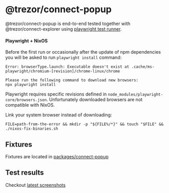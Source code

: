 # @trezor/connect-popup

@trezor/connect-popup is end-to-end tested together with @trezor/connect-explorer using [playwright test runner](https://playwright.dev/).

#### Playwright + NixOS

Before the first run or occasionally after the update of npm dependencies you will be asked to run `playwright install` command:

```
Error: browserType.launch: Executable doesn't exist at .cache/ms-playwright/chromium-[revision]/chrome-linux/chrome

Please run the following command to download new browsers:
npx playwright install

```

Playwright requires specific revisions defined in `node_modules/playwright-core/browsers.json`.
Unfortunately downloaded browsers are not compatible with NixOS.

Link your system browser instead of downloading:

```
FILE=path-from-the-error && mkdir -p "${FILE%/*}" && touch "$FILE" && ./nixos-fix-binaries.sh
```

## Fixtures

Fixtures are located in [packages/connect-popup](https://github.com/trezor/trezor-suite/tree/develop/packages/connect-popup/e2e/tests)

## Test results

Checkout [latest screenshots](https://gitlab.com/satoshilabs/trezor/trezor-suite/-/jobs/artifacts/develop/file/packages/connect-popup/connect-popup-overview.html?job=connect-popup%3A%20%5Bmethods.test%5D)
